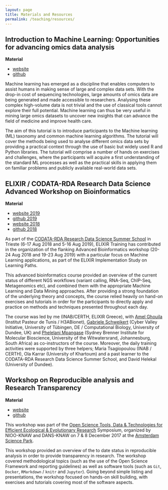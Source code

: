 ```yaml
---
layout: page
title: Materials and Resources
permalink: /teaching/resources/
---
```


## Introduction to Machine Learning: Opportunities for advancing omics data analysis

**Material**
- [website](https://fpsom.github.io/IntroToMachineLearning/)
- [github](https://github.com/fpsom/IntroToMachineLearning)

Machine learning has emerged as a discipline that enables computers to assist humans in making sense of large and complex data sets. With the drop-in cost of sequencing technologies, large amounts of omics data are being generated and made accessible to researchers. Analysing these complex high-volume data is not trivial and the use of classical tools cannot explore their full potential. Machine learning can thus be very useful in mining large omics datasets to uncover new insights that can advance the field of medicine and improve health care.

The aim of this tutorial is to introduce participants to the Machine learning (ML) taxonomy and common machine learning algorithms. The tutorial will cover the methods being used to analyse different omics data sets by providing a practical context through the use of basic but widely used R and Python libraries. The tutorial will comprise a number of hands on exercises and challenges, where the participants will acquire a first understanding of the standard ML processes as well as the practical skills in applying them on familiar problems and publicly available real-world data sets.

## ELIXIR / CODATA-RDA Research Data Science Advanced Workshop on Bioinformatics

**Material**
  - [website 2019](https://codata-rda-advanced-bioinformatics-2019.readthedocs.io/en/latest/)
  - [github 2019](https://github.com/fpsom/CODATA-RDA-Advanced-Bioinformatics-2019)
  - [website 2018](https://codata-rda-advanced-bioinformatics-2018.readthedocs.io/en/latest/)
  - [github 2018](https://github.com/fpsom/CODATA-RDA-Advanced-Bioinformatics-2018)

As part of the [CODATA-RDA Research Data Science Summer School](http://www.codata.org/datatrieste2018) in Trieste (6-17 Aug 2018 and 5-16 Aug 2019), ELIXIR Training has contributed in the organization of the flanking Advanced Bioinformatics workshop (20-24 Aug 2018 and 19-23 Aug 2019) with a particular focus on Machine Learning applications, as part of the ELIXIR Implementation Study on Learning Paths.

This advanced bioinformatics course provided an overview of the current status of different NGS workflows (variant calling, RNA-Seq, ChIP-Seq, Metagenomics etc), and combined them with the appropriate Machine Learning and Data Mining approaches. After providing a strong foundation of the underlying theory and concepts, the course relied heavily on hand-on exercises and tutorials in order for the participants to directly apply and practice on methods and techniques presented throughout each day.

The course was led by me (INAB/CERTH, ELIXIR Greece), with [Amel Ghouila](https://github.com/amelgh) (Institut Pasteur de Tunis / H3ABionet), [Gabriele Schweikert](http://homepages.inf.ed.ac.uk/gschweik/) (Cyber Valley Initiative, University of Tübingen, DE / Computational Biology, University of Dundee, UK) and [Phelelani Mpangase](https://github.com/phelelani) (Sydney Brenner Institute for Molecular Bioscience, University of the Witwatersrand, Johannesburg, South Africa) as co-instructors of the course. Moreover, the daily training activities were supported by three helpers; Maria Tsagiopoulou (INAB / CERTH), Ola Karrar (University of Khartoum) and a past learner to the CODATA-RDA Research Data Science Summer School, and David Helekal (University of Dundee).

## Workshop on Reproducible analysis and Research Transparency

**Material**
  - [website](https://reproducible-analysis-workshop.readthedocs.io/en/latest/)
  - [github](https://github.com/fpsom/reproducible-analysis-workshop)

This workshop was part of the [Open Science Tools, Data & Technologies for Efficient Ecological & Evolutionary Research](https://nioo.knaw.nl/en/open-science-tools) Symposium, organized by NIOO-KNAW and DANS-KNAW on 7 & 8 December 2017 at the [Amsterdam Science Park](https://www.amsterdamsciencepark.nl/about-amsterdam-science-park/profile/).

This workshop provided an overview of the to date status in reproducible analysis in order to provide transparency in research. The workshop covered methodological topics (such as the use of the Open Science Framework and reporting guidelines) as well as software tools (such as `Git`, `Docker`, `RMarkdown` / `knitr` and `Jupyter`). Going beyond simple listing and presentations, the workshop focused on hands-on skill building, with exercises and tutorials covering most of the software aspects.
